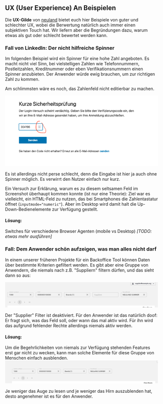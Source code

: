 ## UX (User Experience) An Beispielen

Die **UX-Gilde** von [neuland](https://www.neuland-bfi.de/) bietet euch hier Beispiele von guter 
und schlechter UX, wobei die Berwertung natürlich auch immer einen subjektiven Touch hat. Wir 
liefern aber die Begründungen dazu, warum etwas als gut oder schlecht bewertet werden kann.

### Fall von LinkedIn: Der nicht hilfreiche Spinner

Im folgenden Beispiel wird ein Spinner für eine hohe Zahl angeboten. Es macht nicht viel Sinn, bei 
vielstelligen Zahlen wie Telefonnummern, Postleitzahlen, Kreditnummer oder eben Verifikationsnummern 
einen Spinner anzubieten. Der Anwender würde ewig brauchen, um zur richtigen Zahl zu kommen.

Am schlimmsten wäre es noch, das Zahlenfeld nicht editierbar zu machen.

![Beispiel unpassende Spinner Komponente](images/spinner-for-verify-number-fail.png)

Es ist allerdings nicht perse schlecht, denn die Eingabe ist hier ja auch ohne Spinner möglich. Es 
verwirrt den Nutzer einfach nur kurz.

Ein Versuch zur Erklärung, warum es zu diesem seltsamen Feld im Screenshot überhaupt kommen konnte 
(ist nur eine Theorie): 
Ziel war es vielleicht, ein HTML-Feld zu nutzen, das bei Smartphones die Zahlentastatur 
öffnet (`inputmode="numeric"`). Aber im Desktop wird damit halt die Up-Down-Bedienelemente zur 
Verfügung gestellt.

#### Lösung:
Switches für verschiedene Browser Agenten (mobile vs Desktop) _[TODO: etwas mehr ausführen]_

### Fall: Dem Anwender schön aufzeigen, was man alles nicht darf

In einem unserer früheren Projekte für ein Backoffice Tool können Daten über bestimmte Kriterien 
gefiltert werden. Es gibt aber eine Gruppe von Anwendern, die niemals nach z.B. "Suppliern" filtern 
dürfen, und das sieht dann so aus:

![Negativ-Beispiel von eingeschränkter Filtermöglichkeit](images/hide-instead-of-disable-fail.png)

Der "Supplier" Filter ist deaktiviert. Für den Anwender ist das natürlich doof: Er fragt sich, was 
das Feld soll, oder wann das mal aktiv wird. Für ihn wird das aufgrund fehlender Rechte allerdings 
niemals aktiv werden.

#### Lösung:
Um die Begehrlichkeiten von niemals zur Verfügung stehenden Features erst gar nicht zu wecken, kann 
man solche Elemente für diese Gruppe von Menschen einfach ausblenden.
![Positiv-Beispiel von eingeschränkter Filtermöglichkeit](images/hide-instead-of-disable-correct.png)

Je weniger das Auge zu lesen und je weniger das Hirn auszublenden hat, desto angenehmer ist es
für den Anwender.
